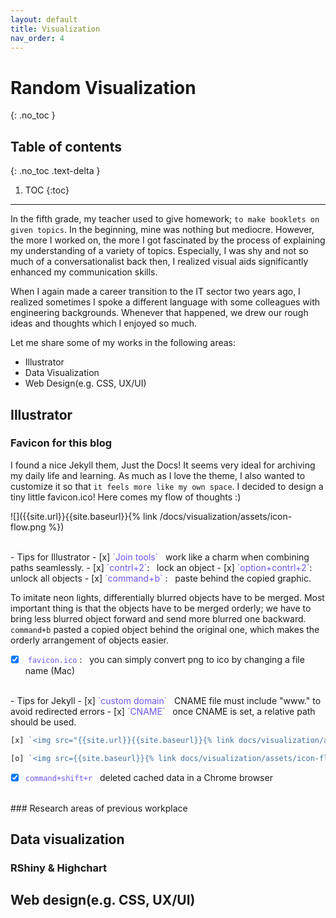 ```yaml
---
layout: default
title: Visualization
nav_order: 4
---
```


# Random Visualization
{: .no_toc }

## Table of contents
{: .no_toc .text-delta }

1. TOC
{:toc}

---

In the fifth grade, my teacher used to give homework; `to make booklets on given topics`. In the beginning, mine was nothing but mediocre. However, the more I worked on, the more I got fascinated by the process of explaining my understanding of a variety of topics. Especially, I was shy and not so much of a conversationalist back then, I realized visual aids significantly enhanced my communication skills.

When I again made a career transition to the IT sector two years ago, I realized sometimes I spoke a different language with some colleagues with engineering backgrounds. Whenever that happened, we drew our rough ideas and thoughts which I enjoyed so much. 

Let me share some of my works in the following areas: 

- Illustrator
- Data Visualization
- Web Design(e.g. CSS, UX/UI)

## Illustrator
### Favicon for this blog
I found a nice Jekyll them, Just the Docs! It seems very ideal for archiving my daily life and learning. As much as I love the theme, I also wanted to customize it so that `it feels more like my own space`. I decided to design a tiny little favicon.ico! Here comes my flow of thoughts :) 

![]({{site.url}}{{site.baseurl}}{% link /docs/visualization/assets/icon-flow.png %})

<br>
- Tips for Illustrator 
- [x] <span style="color:#7253ed">`Join tools`</span> &nbsp; work like a charm when combining paths seamlessly.
- [x] <span style="color:#7253ed"> `contrl+2`</span>: &nbsp; lock an object 
- [x] <span style="color:#7253ed"> `option+contrl+2`</span>: &nbsp; unlock all objects 
- [x] <span style="color:#7253ed"> `command+b` </span>: &nbsp; paste behind the copied graphic. 

<span stype="font-size:small">To imitate neon lights, differentially blurred objects have to be merged. Most important thing is that the objects have to be merged orderly; we have to bring less blurred object forward and send more blurred one backward. `command+b` pasted a copied object behind the original one, which makes the orderly arrangement of objects easier.</span> 

- [x] <span style="color:#7253ed"> `favicon.ico` </span>: &nbsp; you can simply convert png to ico by changing a file name (Mac)

<br>
- Tips for Jekyll 
- [x] <span style="color:#7253ed">`custom domain`</span> &nbsp; CNAME file must include "www." to avoid redirected errors 
- [x] <span style="color:#7253ed">`CNAME`</span> &nbsp; once CNAME is set, a relative path should be used. 

```javascript
[x] `<img src="{{site.url}}{{site.baseurl}}{% link docs/visualization/assets/icon-flow.png %}">`

[o] `<img src={{site.baseurl}}{% link docs/visualization/assets/icon-flow.png %}>`
```

- [x] <span style="color:#7253ed">`command+shift+r`</span> &nbsp; deleted cached data in a Chrome browser
 
<br>
### Research areas of previous workplace


## Data visualization
### RShiny & Highchart

## Web design(e.g. CSS, UX/UI)
